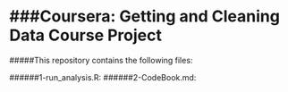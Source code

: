 ###Coursera: Getting and Cleaning Data Course Project
==================================================

#####This repository contains the following files:

######1-run_analysis.R:
######2-CodeBook.md: 



